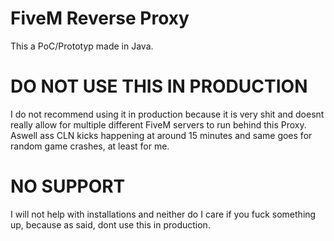 # FiveM Reverse Proxy
This a PoC/Prototyp made in Java.

# DO NOT USE THIS IN PRODUCTION
I do not recommend using it in production because it is very shit and doesnt really allow for multiple different FiveM servers to run behind this Proxy.<br>
Aswell ass CLN kicks happening at around 15 minutes and same goes for random game crashes, at least for me.

# NO SUPPORT
I will not help with installations and neither do I care if you fuck something up, because as said, dont use this in production.
